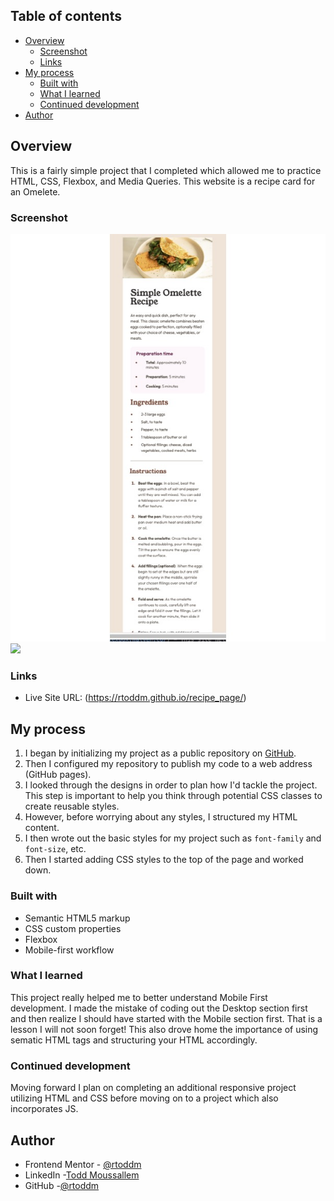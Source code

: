 ## Table of contents

- [Overview](#overview)
  - [Screenshot](#screenshot)
  - [Links](#links)
- [My process](#my-process)
  - [Built with](#built-with)
  - [What I learned](#what-i-learned)
  - [Continued development](#continued-development)
- [Author](#author)

## Overview

This is a fairly simple project that I completed which allowed me to practice HTML, CSS, Flexbox, and Media Queries. This website is a recipe card for an Omelete.

### Screenshot

![](/images/mobile_%20screenshot.jpeg)
![](/images/desktop*%20screenshot.jpeg)

### Links

- Live Site URL: (https://rtoddm.github.io/recipe_page/)

## My process

1. I began by initializing my project as a public repository on [GitHub](https://github.com/).
2. Then I configured my repository to publish my code to a web address (GitHub pages).
3. I looked through the designs in order to plan how I'd tackle the project. This step is important to help you think through potential CSS classes to create reusable styles.
4. However, before worrying about any styles, I structured my HTML content.
5. I then wrote out the basic styles for my project such as `font-family` and `font-size`, etc.
6. Then I started adding CSS styles to the top of the page and worked down.

### Built with

- Semantic HTML5 markup
- CSS custom properties
- Flexbox
- Mobile-first workflow

### What I learned

This project really helped me to better understand Mobile First development. I made the mistake of coding out the Desktop section first and then realize I should have started with the Mobile section first. That is a lesson I will not soon forget! This also drove home the importance of using sematic HTML tags and structuring your HTML accordingly.

### Continued development

Moving forward I plan on completing an additional responsive project utilizing HTML and CSS before moving on to a project which also incorporates JS.

## Author

- Frontend Mentor - [@rtoddm](https://www.frontendmentor.io/profile/rtoddm)
- LinkedIn -[Todd Moussallem](https://www.linkedin.com/in/todd-m-1a7aa8215)
- GitHub -[@rtoddm](https://rtoddm.github.io/git-repo-gallery/)
